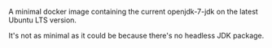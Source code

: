 A minimal docker image containing the current openjdk-7-jdk on the latest Ubuntu LTS version.

It's not as minimal as it could be because there's no headless JDK package.
